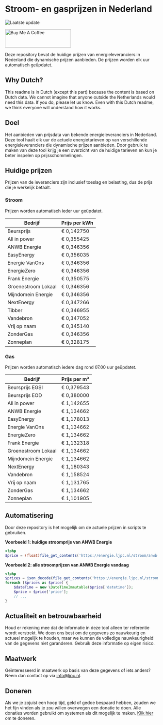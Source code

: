 # Stroom- en gasprijzen in Nederland

![Laatste update](https://img.shields.io/badge/laatste%20update-2023--04--27%2007%3A00%20CET-brightgreen)

<a href="https://www.buymeacoffee.com/Lars-" target="_blank"><img src="https://cdn.buymeacoffee.com/buttons/v2/default-orange.png" alt="Buy Me A Coffee" height="60" style="height: 60px !important;width: 217px !important;" ></a>

Deze repository bevat de huidige prijzen van energieleveranciers in Nederland die dynamische prijzen aanbieden. De prijzen worden elk uur automatisch geüpdatet.

## Why Dutch?

This readme is in Dutch (except this part) because the content is based on Dutch data. We cannot imagine that anyone outside the Netherlands would need this data. If you do, please let us know. Even with this Dutch readme, we think
everyone will understand how it works.

## Doel

Het aanbieden van prijsdata van bekende energieleveranciers in Nederland. Deze tool haalt elk uur de actuele energietarieven op van verschillende energieleveranciers die dynamische prijzen aanbieden. Door gebruik te maken van deze tool
krijg je een overzicht van de huidige tarieven en kun je beter inspelen op prijsschommelingen.

## Huidige prijzen

Prijzen van de leveranciers zijn inclusief toeslag en belasting, dus de prijs die je werkelijk betaalt.

### Stroom

Prijzen worden automatisch ieder uur geüpdatet.

 Bedrijf | Prijs per kWh 
---------|---------------
Beursprijs | € 0,142750
All in power | € 0,355425
ANWB Energie | € 0,346356
EasyEnergy | € 0,356035
Energie VanOns | € 0,346356
EnergieZero | € 0,346356
Frank Energie | € 0,350575
Groenestroom Lokaal | € 0,346356
Mijndomein Energie | € 0,346356
NextEnergy | € 0,347266
Tibber | € 0,346955
Vandebron | € 0,347052
Vrij op naam | € 0,345140
ZonderGas | € 0,346356
Zonneplan | € 0,328175


### Gas

Prijzen worden automatisch iedere dag rond 07.00 uur geüpdatet.

 Bedrijf | Prijs per m³ 
---------|--------------
Beursprijs EGSI | € 0,379543
Beursprijs EOD | € 0,380000
All in power | € 1,142655
ANWB Energie | € 1,134662
EasyEnergy | € 1,178013
Energie VanOns | € 1,134662
EnergieZero | € 1,134662
Frank Energie | € 1,132318
Groenestroom Lokaal | € 1,134662
Mijndomein Energie | € 1,134662
NextEnergy | € 1,180343
Vandebron | € 1,158524
Vrij op naam | € 1,131765
ZonderGas | € 1,134662
Zonneplan | € 1,101905


## Automatisering

Door deze repository is het mogelijk om de actuele prijzen in scripts te gebruiken.

**Voorbeeld 1: huidige stroomprijs van ANWB Energie**

```php
<?php
$price = (float)file_get_contents('https://energie.ljpc.nl/stroom/anwb-energie-nu.txt');

```

**Voorbeeld 2: alle stroomprijzen van ANWB Energie vandaag**

```php
<?php
$prices = json_decode(file_get_contents('https://energie.ljpc.nl/stroom/all-in-power-vandaag.json'),true);
foreach ($prices as $price) {
    $dateTime = new \DateTimeImmutable($price['datetime']);
    $price = $price['price'];
    // ...
}
```

## Actualiteit en betrouwbaarheid

Houd er rekening mee dat de informatie in deze tool alleen ter referentie wordt verstrekt. We doen ons best om de gegevens zo nauwkeurig en actueel mogelijk te houden, maar we kunnen de volledige nauwkeurigheid van de gegevens niet
garanderen. Gebruik deze informatie op eigen risico.

## Maatwerk

Geïnteresseerd in maatwerk op basis van deze gegevens of iets anders? Neem dan contact op
via [info@ljpc.nl](mailto:info@ljpc.nl?subject=Energie%20prijzen).

## Doneren

Als we je zojuist een hoop tijd, geld of gedoe bespaard hebben, zouden we het fijn vinden als je zou willen overwegen een
donatie te doen. Alle donaties worden gebruikt om systemen als dit mogelijk te
maken. [Klik hier](https://www.buymeacoffee.com/Lars-) om te doneren.
